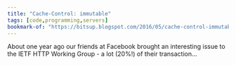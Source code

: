 ```yaml
---
title: "Cache-Control: immutable"
tags: [code,programming,servers]
bookmark-of: "https://bitsup.blogspot.com/2016/05/cache-control-immutable.html"
---
```

About one year ago our friends at Facebook brought an interesting issue to the IETF HTTP Working Group - a lot (20%!) of their transaction...